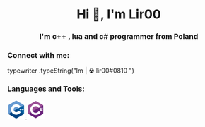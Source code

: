 <h1 align="center">Hi 👋, I'm Lir00</h1>
<h3 align="center">I'm c++ , lua and c# programmer from Poland</h3>

<h3 align="left">Connect with me:</h3>
<p align="left">
</p>

typewriter
 .typeString("Im | ☢ lir00#0810 ")

<h3 align="left">Languages and Tools:</h3>
<p align="left"> <a href="https://www.w3schools.com/cpp/" target="_blank" rel="noreferrer"> <img src="https://raw.githubusercontent.com/devicons/devicon/master/icons/cplusplus/cplusplus-original.svg" alt="cplusplus" width="40" height="40"/> </a> <a href="https://www.w3schools.com/cs/" target="_blank" rel="noreferrer"> <img src="https://raw.githubusercontent.com/devicons/devicon/master/icons/csharp/csharp-original.svg" alt="csharp" width="40" height="40"/> </a> </p>
